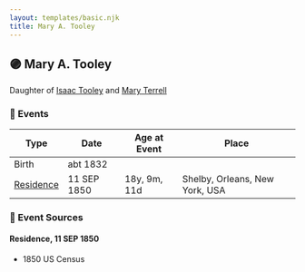 ```yaml
---
layout: templates/basic.njk
title: Mary A. Tooley
---
```

## 🟣 Mary A. Tooley

Daughter of [Isaac Tooley](/people/6/65071054) and [Mary Terrell](/people/3/36199064)

### 📆 Events

Type | Date | Age at Event | Place
------ | ------ | ------ | ------
Birth | abt 1832 |  |
[Residence](#event-event-0) | 11 SEP 1850 | 18y, 9m, 11d | Shelby, Orleans, New York, USA

### 📰 Event Sources

#### <a id="event-event-0"></a> Residence, 11 SEP 1850
* 1850 US Census
